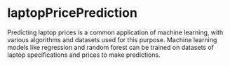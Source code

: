 # laptopPricePrediction
Predicting laptop prices is a common application of machine learning, with various algorithms and datasets used for this purpose.  Machine learning models like regression and random forest can be trained on datasets of laptop specifications and prices to make predictions.
